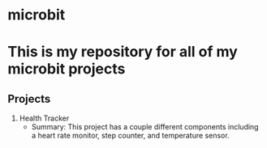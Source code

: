 # microbit

# This is my repository for all of my microbit projects
## Projects
1. Health Tracker
    - Summary: This project has a couple different components including a heart rate monitor, step counter, and temperature sensor.
